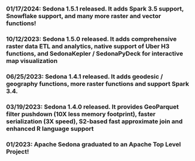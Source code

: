 ### 01/17/2024: Sedona 1.5.1 released. It adds Spark 3.5 support, Snowflake support, and many more raster and vector functions!

### 10/12/2023: Sedona 1.5.0 released. It adds comprehensive raster data ETL and analytics, native support of Uber H3 functions, and SedonaKepler / SedonaPyDeck for interactive map visualization

### 06/25/2023: Sedona 1.4.1 released. It adds geodesic / geography functions, more raster functions and support Spark 3.4.

### 03/19/2023: Sedona 1.4.0 released. It provides GeoParquet filter pushdown (10X less memory footprint), faster serialization (3X speed), S2-based fast approximate join and enhanced R language support

### 01/2023: Apache Sedona graduated to an Apache Top Level Project!
